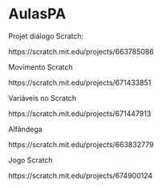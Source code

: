 # AulasPA
<p>Projet diálogo Scratch: <p/> 
<p>https://scratch.mit.edu/projects/663785086<p>
<p>Movimento Scratch<p>
<p>https://scratch.mit.edu/projects/671433851<p>
<p>Variáveis no Scratch<p>
<p>https://scratch.mit.edu/projects/671447913<p>
<p>Alfândega<p>
<p>https://scratch.mit.edu/projects/663832779<p>
<p>Jogo Scratch<p>
<p>https://scratch.mit.edu/projects/674900124<p>


